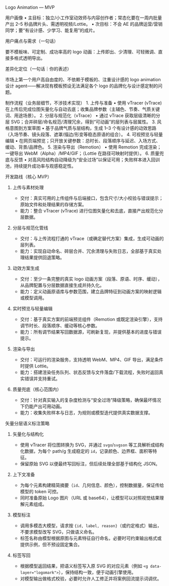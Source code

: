 Logo Animation — MVP

用户画像
	•	主目标：独立/小工作室动效师与内容创作者；常态化要在一周内批量产出 2–5 秒品牌片头、需透明视频/Lottie。
	•	次目标：不会 AE 的品牌运营/营销同学；要“有设计感、少学习、能复用”的成片。

用户痛点与需求（一句话）

要不模板味、可定制、成功率高的 logo 动画：上传即出、少清理、可轻微调、直接多格式透明导出。

差异化定位（一句话｜你的表述）

市场上第一个用户高自由度的、不依赖于模板的、注重设计感的 logo animation 设计 agent——解决现有模板预设无法满足各个 logo 的品牌化与设计感定制的问题。

制作流程（业务层细节，不涉技术实现）
	1.	上传与准备
	•	使用 vTracer (vTrace) 在上传后完成位图矢量化与自动去底；收集品牌参数（主辅色、节奏、气质关键词、用途场景）。
	2.	分层与规范化（vTrace）
	•	通过 vTrace 获取层级清晰的分层 SVG；合并碎层/命名规范/清理冗余，得到“可动画”的层列表与层属性。
	3.	风格意图到方案草图
	•	基于品牌气质与层结构，生成 1–3 个有设计感的动效思路（入场节奏、镜头段落、遮罩/描边/形变等稳态原语的组合）。
	4.	可视预览与轻量编辑
	•	在网页端预览；只开放关键参数：总时长、段落顺序与延迟、入场方式、缓动、背景/品牌色。
	5.	渲染与导出（Remotion）
	•	使用 Remotion 完成渲染；一键导出 WebM（Alpha）/MP4/GIF；（Lottie 在路径可映射时提供）。
	6.	质量兜底与反馈
	•	对高风险结构自动降级为“安全过场”以保证可用；失败样本进入回训池，持续提升成功率与观感稳定性。

开发路线（核心 MVP）

1. 上传与素材处理
   - 交付：真实可用的上传组件与后端接口，包含尺寸/大小校验与错误提示；原始文件和处理结果的存储方案。
   - 能力：整合 vTracer (vTrace) 进行位图矢量化和去底，直接产出规范化分层数据。

2. 分层与规范化管线
   - 交付：与上传流程打通的 vTrace（或确定替代方案）集成，生成可动画的层列表。
   - 能力：实现自动命名、碎层合并、冗余清理与失败日志，全部基于真实处理结果提供回退策略。

3. 动效方案生成
   - 交付：至少一条完整的真实 logo 动画方案（段落、原语、时序、缓动），从品牌配置与分层数据直接生成并持久化。
   - 能力：定义动画原语库与参数范围，建立品牌特征到动画方案的映射逻辑或模型调用。

4. 实时预览与轻量编辑
   - 交付：基于真实方案的前端预览组件（Remotion 或既定渲染引擎），支持调节时长、段落顺序、缓动等核心参数。
   - 能力：所有调节结果写回数据源，可刷新复现，并提供基本的进度与错误提示。

5. 渲染与导出
   - 交付：可运行的渲染服务，支持透明 WebM、MP4、GIF 导出，满足条件时提供 Lottie。
   - 能力：搭建渲染任务队列、状态反馈与文件落盘/下载流程，失败时返回真实错误并支持重试。

6. 质量兜底（核心范围内）
   - 交付：针对真实输入的复杂度检测与“安全过场”降级策略，确保最坏情况下仍能产出可用动画。
   - 能力：收集失败样本与日志，为规则或模型迭代提供真实数据支撑。

矢量分层语义标注策略

1. 矢量化与结构化
   - 使用 vTracer 将位图转换为 SVG，并通过 `svgo`/`svgson` 等工具解析成结构化数据，为每个 path/g 生成稳定的 `id`，记录颜色、边界框、面积等特征。
   - 保留原始 SVG 以便最终写回标注，但后续处理全部基于结构化 JSON。

2. 上下文准备
   - 为每个元素构建精简摘要（`id`、几何信息、颜色），控制数据量，保证传给模型的 token 可控。
   - 同时准备原始 Logo 图片（URL 或 base64），让模型可以对照视觉结果理解元素组成。

3. 模型标注
   - 调用多模态大模型，请求按 `{id, label, reason}`（或约定格式）输出，不要求模型改写 SVG，只做语义命名。
   - 标签名称由模型根据原图与元素特征自行命名，必要时可约束输出格式或提供示例，但不预设固定集合。

4. 标签写回
   - 根据模型返回结果，把语义标签写入原 SVG 的对应元素（例如 `<g data-layer="logomark">`），保持结构一致，便于动画引擎使用。
   - 对模型输出做格式校验，必要时允许人工修正并将案例回流提示词调优。

